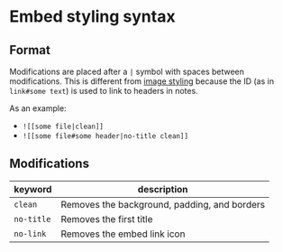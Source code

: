 # Embed styling syntax

## Format

Modifications are placed after a `|` symbol with spaces between modifications. This is different from [image styling](image_styling.md) because the ID (as in `link#some text`) is used to link to headers in notes.

As an example:

- `![[some file|clean]]`
- `![[some file#some header|no-title clean]]`

## Modifications

| keyword    | description                                  |
| ---------- | -------------------------------------------- |
| `clean`    | Removes the background, padding, and borders |
| `no-title` | Removes the first title                      |
| `no-link`  | Removes the embed link icon                  |
